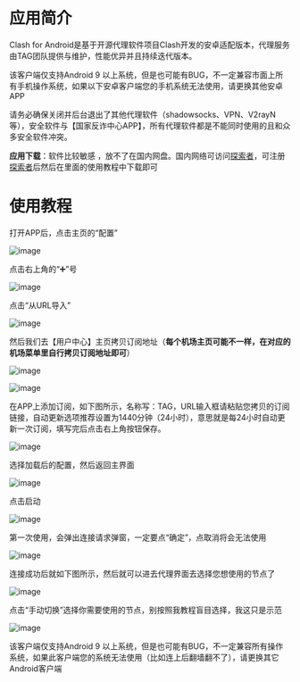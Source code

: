 # 应用简介

Clash for Android是基于开源代理软件项目Clash开发的安卓适配版本，代理服务由TAG团队提供与维护，性能优异并且持续迭代版本。

该客户端仅支持Android 9 以上系统，但是也可能有BUG，不一定兼容市面上所有手机操作系统，如果以下安卓客户端您的手机系统无法使用，请更换其他安卓APP

请务必确保关闭并后台退出了其他代理软件（shadowsocks、VPN、V2rayN 等），安全软件与【国家反诈中心APP】，所有代理软件都是不能同时使用的且和众多安全软件冲突。

**应用下载**：软件比较敏感 ，放不了在国内网盘。国内网络可访问[探索者](https://www.tszjs.com/#/register?code=hXyavY2j)，可注册[探索者](https://www.tszjs.com/#/register?code=hXyavY2j)后然后在里面的使用教程中下载即可

# 使用教程


打开APP后，点击主页的“配置”

![image](https://github.com/payne-share/V2rayClashsShare/blob/main/img/andriod/1.jpg)


点击右上角的“➕”号

![image](https://github.com/payne-share/V2rayClashsShare/blob/main/img/andriod/2.jpg)


点击“从URL导入”

![image](https://github.com/payne-share/V2rayClashsShare/blob/main/img/andriod/3.jpg)


然后我们去【用户中心】主页拷贝订阅地址（**每个机场主页可能不一样，在对应的机场菜单里自行拷贝订阅地址即可**）

![image](https://github.com/payne-share/V2rayClashsShare/blob/main/img/andriod/4.png)

![image](https://github.com/payne-share/V2rayClashsShare/blob/main/img/andriod/5.png)



在APP上添加订阅，如下图所示，名称写：TAG，URL输入框请粘贴您拷贝的订阅链接，自动更新选项推荐设置为1440分钟（24小时），意思就是每24小时自动更新一次订阅，填写完后点击右上角按钮保存。

![image](https://github.com/payne-share/V2rayClashsShare/blob/main/img/andriod/6.jpg)


选择加载后的配置，然后返回主界面

![image](https://github.com/payne-share/V2rayClashsShare/blob/main/img/andriod/7.jpg)



点击启动

![image](https://github.com/payne-share/V2rayClashsShare/blob/main/img/andriod/8.jpg)




第一次使用，会弹出连接请求弹窗，一定要点“确定”，点取消将会无法使用

![image](https://github.com/payne-share/V2rayClashsShare/blob/main/img/andriod/9.jpg)



连接成功后就如下图所示，然后就可以进去代理界面去选择您想使用的节点了

![image](https://github.com/payne-share/V2rayClashsShare/blob/main/img/andriod/10.jpg)



点击“手动切换”选择你需要使用的节点，别按照我教程盲目选择，我这只是示范

![image](https://github.com/payne-share/V2rayClashsShare/blob/main/img/andriod/11.jpg)



该客户端仅支持Android 9 以上系统，但是也可能有BUG，不一定兼容所有操作系统，如果此客户端您的系统无法使用（比如连上后翻墙翻不了），请更换其它Android客户端
